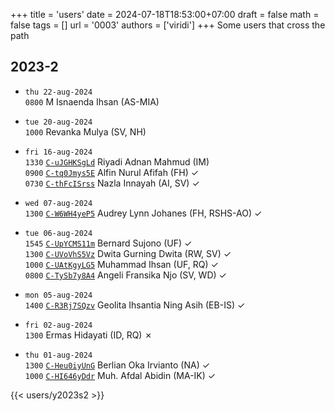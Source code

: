 +++
title = 'users'
date = 2024-07-18T18:53:00+07:00
draft = false
math = false
tags = []
url = '0003'
authors = ['viridi']
+++
Some users that cross the path<!--more-->


## 2023-2
- `thu 22-aug-2024` \
`0800` M Isnaenda Ihsan (AS-MIA)

- `tue 20-aug-2024` \
`1000` Revanka Mulya (SV, NH)


- `fri 16-aug-2024` \
`1330` [`C-uJGHKSgLd`](https://www.instagram.com/p/C-uJGHKSgLd) Riyadi Adnan Mahmud (IM) \
`0900` [`C-tq0Jmys5E`](https://www.instagram.com/p/C-tq0Jmys5E) Alfin Nurul Afifah (FH) &check; \
`0730` [`C-thFcISrss`](https://www.instagram.com/p/C-thFcISrss) Nazla Innayah (AI, SV) &check;

- `wed 07-aug-2024` \
`1300` [`C-W6WH4yeP5`](https://www.instagram.com/p/C-W6WH4yeP5) Audrey Lynn Johanes (FH, RSHS-AO) &check;

- `tue 06-aug-2024` \
`1545` [`C-UpYCMS11m`](https://www.instagram.com/p/C-UpYCMS11m) Bernard Sujono (UF) &check; \
`1300` [`C-UVoVhS5Vz`](https://www.instagram.com/p/C-UVoVhS5Vz) Dwita Gurning Dwita (RW, SV) &check; \
`1000` [`C-UAtKgyLG5`](https://www.instagram.com/p/C-UAtKgyLG5) Muhammad Ihsan (UF, RQ) &check; \
`0800` [`C-TySb7y8A4`](https://www.instagram.com/p/C-TySb7y8A4) Angeli Fransika Njo (SV, WD) &check;

- `mon 05-aug-2024` \
`1400` [`C-R3Rj7SQzv`](https://www.instagram.com/p/C-R3Rj7SQzv) Geolita Ihsantia Ning Asih (EB-IS) &check;

- `fri 02-aug-2024` \
`1300` Ermas Hidayati (ID, RQ) &cross;

- `thu 01-aug-2024` \
`1300` [`C-Heu0iyUnG`](https://www.instagram.com/p/C-Heu0iyUnG) Berlian Oka Irvianto (NA) &check; \
`1000` [`C-HI646yDdr`](https://www.instagram.com/p/C-HI646yDdr) Muh. Afdal Abidin (MA-IK) &check;

{{< users/y2023s2 >}}
